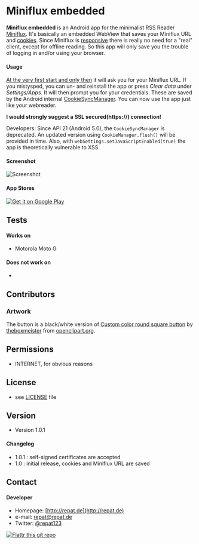 Miniflux embedded
======
**Miniflux embedded** is an Android app for the minimalist RSS Reader [Miniflux](http://miniflux.net). It's basically an embedded WebView that saves your Miniflux URL and [cookies](https://en.wikipedia.org/wiki/Magic_cookie). Since Miniflux is [responsive](https://en.wikipedia.org/wiki/Responsive_web_design) there is really no need for a "real" client, except for offline reading. So this app will only save you the trouble of logging in and/or using your browser.

#### Usage
[At the very first start and only then](https://www.youtube.com/watch?v=A4I9DMSvJxg) it will ask you for your Miniflux URL. If you mistysped, you can un- and reinstall the app or press *Clear data* under *Settings/Apps*.
It will then prompt you for your credentials. These are saved by the Android internal [CookieSyncManager](https://developer.android.com/reference/android/webkit/CookieSyncManager.html). You can now use the app just like your webreader.

**I would strongly suggest a SSL secured(https://) connection!**

Developers: Since API 21 (Android 5.0), the `CookieSyncManager` is deprecated. An updated version using `CookieManager.flush()` will be provided in time. Also, with `webSettings.setJavaScriptEnabled(true)` the app is theoretically vulnerable to XSS.

#### Screenshot
![Screenshot](http://repat.de/Bilder/screenies/miniflux-embedded-android.png "Screenshot")

#### App Stores
[![Get it on Google Play](https://raw.github.com/repat/README-template/master/googleplay.png)](https://play.google.com/store/apps/details?id=de.repat.embeddedminiflux)

## Tests
#### Works on
* Motorola Moto G

#### Does not work on
*

## Contributors
### Artwork
The button is a black/white version of  [Custom color round square button](https://openclipart.org/detail/164215/custom-color-round-square-button-by-theboxmeister) by [theboxmeister](https://openclipart.org/user-detail/theboxmeister) from [openclipart.org](https://openclipart.org).

## Permissions
* INTERNET, for obvious reasons

## License 
* see [LICENSE](https://github.com/repat/miniflux-embedded-android/blob/master/LICENSE.md) file

## Version 
* Version 1.0.1
#### Changelog
* 1.0.1 : self-signed certificates are accepted
* 1.0   : initial release, cookies and Miniflux URL are saved

## Contact
#### Developer
* Homepage: [http://repat.de](http://repat.de)
* e-mail: repat@repat.de
* Twitter: [@repat123](https://twitter.com/twitterhandle "repat123 on twitter")

[![Flattr this git repo](http://api.flattr.com/button/flattr-badge-large.png)](https://flattr.com/submit/auto?user_id=repat&url=https://github.com/repat/minifluxembedded&title=minifluxembedded&language=&tags=github&category=software) 

